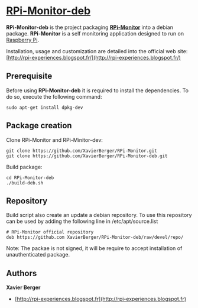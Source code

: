 # [**RPi-Monitor-deb**](http://rpi-experiences.blogspot.fr/)

**RPi-Monitor-deb** is the project packaging [**RPi-Monitor**](https://github.com/XavierBerger/RPi-Monitor) into a debian package. **RPi-Monitor** is a self monitoring application designed to run on [Raspberry Pi](http://www.raspberrypi.org/).

Installation, usage and customization are detailed into the official web site: [http://rpi-experiences.blogspot.fr/](http://rpi-experiences.blogspot.fr/)


## Prerequisite

Before using **RPi-Monitor-deb** it is required to install the dependencies. To do so, execute the following command:

    sudo apt-get install dpkg-dev 

## Package creation

Clone RPi-Monitor and RPi-Minitor-dev:

    git clone https://github.com/XavierBerger/RPi-Monitor.git
    git clone https://github.com/XavierBerger/RPi-Monitor-deb.git

Build package:

    cd RPi-Monitor-deb
    ./build-deb.sh
   
## Repository

Build script also create an update a debian repository.
To use this repository can be used by adding the following line in /etc/apt/source.list

    # RPi-Monitor official repository
    deb https://github.com XavierBerger/RPi-Monitor-deb/raw/devel/repo/

Note: The packae is not signed, it will be require to accept installation of 
unauthenticated package.
    
## Authors

**Xavier Berger**

+ [http://rpi-experiences.blogspot.fr](http://rpi-experiences.blogspot.fr)
